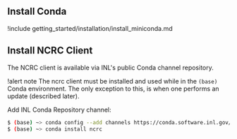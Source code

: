 ## Install Conda

!include getting_started/installation/install_miniconda.md

## Install NCRC Client

The NCRC client is available via INL's public Conda channel repository.

!alert note
The ncrc client must be installed and used while in the `(base)` Conda environment. The only exception to this, is when one performs an update (described later).

Add INL Conda Repository channel:

```bash
$ (base) ~> conda config --add channels https://conda.software.inl.gov/public
$ (base) ~> conda install ncrc
```
